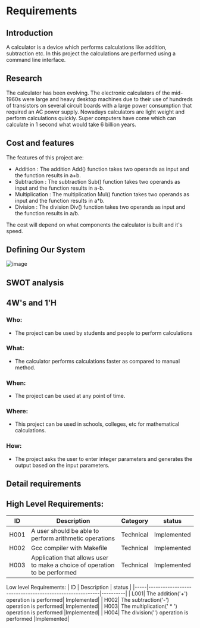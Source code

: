 # Requirements
## Introduction
A calculator is a device which performs calculations like addition, subtraction etc. In this project the calculations are performed using a command line interface.

## Research
The calculator has been evolving. The electronic calculators of the mid-1960s were large and heavy desktop machines due to their use of hundreds of transistors on several circuit boards with a large power consumption that required an AC power supply. Nowadays calculators are light weight and perform calculations quickly. Super computers have come which can calculate in 1 second what would take 6 billion years.

## Cost and features
The features of this project are:
* Addition : The addition Add() function takes two operands as input and the function results in a+b.
* Subtraction : The subtraction Sub() function takes two operands as input and the function results in a-b.
* Multiplication : The multiplication Mul() function takes two operands as input and the function results in a*b.
* Division : The division Div() function takes two operands as input and the function results in a/b.

The cost will depend on what components the calculator is built and it's speed.

## Defining Our System

![image](https://user-images.githubusercontent.com/81291326/114972845-e3de1000-9e9c-11eb-996b-42f5fc74a3a8.png)

## SWOT analysis

## 4W's and 1'H
### Who:
* The project can be used by students and people to perform calculations

### What:
* The calculator performs calculations faster as compared to manual method.

### When:
* The project can be used at any point of time.

### Where:
* This project can be used in schools, colleges, etc for mathematical calculations.

### How:
* The project asks the user to enter integer parameters and generates the output based on the input parameters.

## Detail requirements
## High Level Requirements:
| ID	| Description                                             | Category | status   |
|-----|---------------------------------------------------------|----------|----------|
| H001|	A user should be able to perform arithmetic operations	| Technical|	Implemented|
| H002|	Gcc compiler with Makefile 	| Technical|	Implemented|
| H003|	Application that allows user to make a choice of operation to be performed|Technical|	Implemented|

Low level Requirements:
| ID	| Description                                             | status   |
|-----|---------------------------------------------------------|----------|
| L001|	The addition('+') operation is performed|	Implemented|
| H002|	The subtraction('-') operation is performed| Implemented|
| H003|	The multiplication(' * ') operation is performed |Implemented|
| H004|	The division('\') operation is performed |Implemented|
